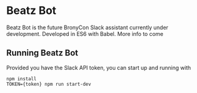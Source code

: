 # Beatz Bot

Beatz Bot is the future BronyCon Slack assistant currently under development. Developed in ES6 with Babel. More info to come

## Running Beatz Bot

Provided you have the Slack API token, you can start up and running with

```node
npm install
TOKEN={token} npm run start-dev
```
